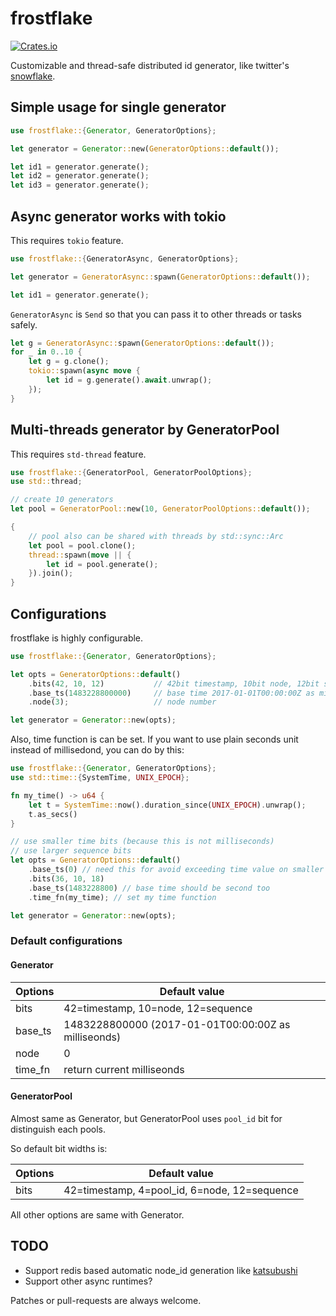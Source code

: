 # frostflake

[![Crates.io](https://img.shields.io/crates/v/frostflake.svg)](https://crates.io/crates/frostflake)

Customizable and thread-safe distributed id generator, like twitter's [snowflake](https://github.com/twitter/snowflake).

## Simple usage for single generator

```rust
use frostflake::{Generator, GeneratorOptions};

let generator = Generator::new(GeneratorOptions::default());

let id1 = generator.generate();
let id2 = generator.generate();
let id3 = generator.generate();
```

## Async generator works with tokio

This requires `tokio` feature.

```rust
use frostflake::{GeneratorAsync, GeneratorOptions};

let generator = GeneratorAsync::spawn(GeneratorOptions::default());

let id1 = generator.generate();
```

`GeneratorAsync` is `Send` so that you can pass it to other threads or tasks safely.

```rust
let g = GeneratorAsync::spawn(GeneratorOptions::default());
for _ in 0..10 {
    let g = g.clone();
    tokio::spawn(async move {
        let id = g.generate().await.unwrap();
    });
}
```

## Multi-threads generator by GeneratorPool

This requires `std-thread` feature.


```rust
use frostflake::{GeneratorPool, GeneratorPoolOptions};
use std::thread;

// create 10 generators
let pool = GeneratorPool::new(10, GeneratorPoolOptions::default());

{
    // pool also can be shared with threads by std::sync::Arc
    let pool = pool.clone();
    thread::spawn(move || {
        let id = pool.generate();
    }).join();
}
```

## Configurations

frostflake is highly configurable.

```rust
use frostflake::{Generator, GeneratorOptions};

let opts = GeneratorOptions::default()
    .bits(42, 10, 12)           // 42bit timestamp, 10bit node, 12bit sequence
    .base_ts(1483228800000)     // base time 2017-01-01T00:00:00Z as milliseonds
    .node(3);                   // node number

let generator = Generator::new(opts);
```

Also, time function is can be set.
If you want to use plain seconds unit instead of millisedond, you can do by this:

```rust
use frostflake::{Generator, GeneratorOptions};
use std::time::{SystemTime, UNIX_EPOCH};

fn my_time() -> u64 {
    let t = SystemTime::now().duration_since(UNIX_EPOCH).unwrap();
    t.as_secs()
}

// use smaller time bits (because this is not milliseconds)
// use larger sequence bits
let opts = GeneratorOptions::default()
    .base_ts(0) // need this for avoid exceeding time value on smaller bit size
    .bits(36, 10, 18)
    .base_ts(1483228800) // base time should be second too
    .time_fn(my_time); // set my time function

let generator = Generator::new(opts);
```

### Default configurations

#### Generator

|Options| Default value|
|---|---|
|bits| 42=timestamp, 10=node, 12=sequence |
|base\_ts|1483228800000 (2017-01-01T00:00:00Z as milliseonds)|
|node|0|
|time\_fn|return current milliseonds|

#### GeneratorPool

Almost same as Generator, but GeneratorPool uses `pool_id` bit for distinguish each pools.

So default bit widths is:

|Options| Default value|
|---|---|
|bits| 42=timestamp, 4=pool_id, 6=node, 12=sequence |

All other options are same with Generator.

## TODO

- Support redis based automatic node_id generation like [katsubushi](https://github.com/kayac/go-katsubushi)
- Support other async runtimes?

Patches or pull-requests are always welcome.
